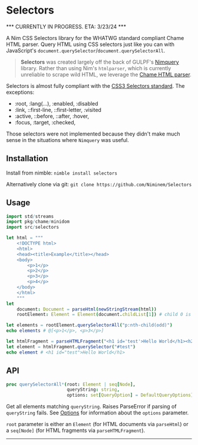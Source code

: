 # Selectors

*** CURRENTLY IN PROGRESS. ETA: 3/23/24 ***

A Nim CSS Selectors library for the WHATWG standard compliant Chame HTML parser. Query HTML using CSS selectors just like you can with JavaScript's `document.querySelector`/`document.querySelectorAll`.

> **Selectors** was created largely off the back of GULPF's [Nimquery](https://github.com/GULPF/nimquery/) library. Rather than using Nim's `htmlparser`, which is currently unreliable to scrape wild HTML, we leverage the [Chame HTML parser](https://git.sr.ht/~bptato/chame).

Selectors is almost fully compliant with the [CSS3 Selectors standard](https://www.w3.org/TR/selectors-3/). The exceptions:

- :root, :lang(...), :enabled, :disabled
- :link, ::first-line, ::first-letter, :visited
- :active, ::before, ::after, :hover,
- :focus, :target, :checked,

Those selectors were not implemented because they didn't make much sense in the situations where `Nimquery` was useful.

## Installation

Install from nimble: `nimble install selectors`

Alternatively clone via git: `git clone https://github.com/Niminem/Selectors`

## Usage

```nim
import std/streams
import pkg/chame/minidom
import src/selectors

let html = """
    <!DOCTYPE html>
    <html>
    <head><title>Example</title></head>
    <body>
        <p>1</p>
        <p>2</p>
        <p>3</p>
        <p>4</p>
    </body>
    </html>
    """
let
    document: Document = parseHtml(newStringStream(html))
    rootElement: Element = Element(document.childList[1]) # child 0 is always `DocType` for `Document`

let elements = rootElement.querySelectorAll("p:nth-child(odd)")
echo elements # @[<p>1</p>, <p>3</p>]

let htmlFragment = parseHTMLFragment("<h1 id='test'>Hello World</h1><h2>Test Test</h2>", Element()) # make sure you pass in a new `Element` instance
let element = htmlFragment.querySelector("#test")
echo element # <h1 id="test">Hello World</h1>
```

## API
```nim
proc querySelectorAll*(root: Element | seq[Node],
                       queryString: string,
                       options: set[QueryOption] = DefaultQueryOptions): seq[Element]
```
Get all elements matching `queryString`.
Raises ParseError if parsing of `queryString` fails.
See [Options](#) for information about the `options` parameter.

`root` parameter is either an `Element` (for HTML documents via `parseHtml`) or a `seq[Node]` (for HTML fragments via `parseHTMLFragment`).

---
